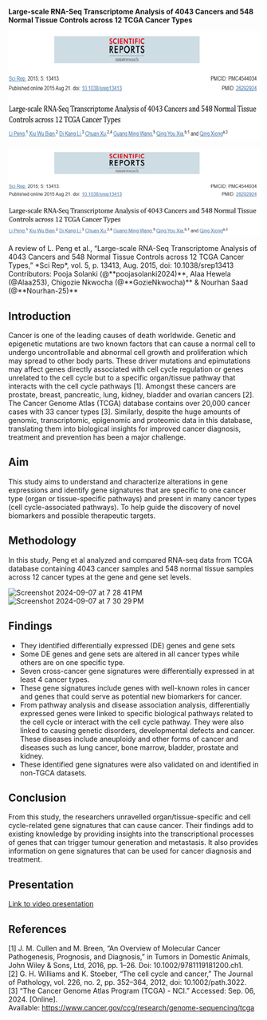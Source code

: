 **Large-scale RNA-Seq Transcriptome Analysis of 4043 Cancers and 548 Normal Tissue Controls across 12 TCGA Cancer Types**
<div>
<p style=text-align:center><a href="https://www.ncbi.nlm.nih.gov/pmc/articles/PMC4544034/"><img src="./imgs/article_image.png" width="800" height="217"></a></p>
</div>

[![](./imgs/article_image.png)](https://www.ncbi.nlm.nih.gov/pmc/articles/PMC4544034/)
<div>
A review of L. Peng et al., “Large-scale RNA-Seq Transcriptome Analysis of 4043 Cancers and 548 Normal Tissue Controls across 12 TCGA Cancer Types,” *Sci Rep*, vol. 5, p. 13413, Aug. 2015, doi: 10.1038/srep13413 
Contributors: Pooja Solanki (@**poojasolanki2024)**, Alaa Hewela (@Alaa253), Chigozie Nkwocha (@**GozieNkwocha)** & Nourhan Saad (@**Nourhan-25)**   
</div>

## Introduction 

Cancer is one of the leading causes of death worldwide. Genetic and epigenetic mutations are two known factors that can cause a normal cell to undergo uncontrollable and abnormal cell growth and proliferation which may spread to other body parts. These driver mutations and epimutations may affect genes directly associated with cell cycle regulation or genes unrelated to the cell cycle but to a specific organ/tissue pathway that interacts with the cell cycle pathways \[1\]. Amongst these cancers are prostate, breast, pancreatic, lung, kidney, bladder and ovarian cancers \[2\]. The Cancer Genome Atlas (TCGA) database contains over 20,000 cancer cases with 33 cancer types \[3\]. Similarly, despite the huge amounts of genomic, transcriptomic, epigenomic and proteomic data in this database, translating them into biological insights for improved cancer diagnosis, treatment and prevention has been a major challenge.

## Aim

This study aims to understand and characterize alterations in gene expressions and identify gene signatures that are specific to one cancer type (organ or tissue-specific pathways) and present in many cancer types (cell cycle-associated pathways). To help guide the discovery of novel biomarkers and possible therapeutic targets.

## Methodology

In this study, Peng et al analyzed and compared RNA-seq data from TCGA database containing 4043 cancer samples and 548 normal tissue samples across 12 cancer types at the gene and gene set levels.

<img width="703" alt="Screenshot 2024-09-07 at 7 28 41 PM" src="https://github.com/user-attachments/assets/6259ee97-cfd5-4966-92e8-70c7e2f395ad">
<img width="651" alt="Screenshot 2024-09-07 at 7 30 29 PM" src="https://github.com/user-attachments/assets/dfdae608-1ea2-4d09-ac46-a3560cd0b910">


## Findings

* They identified differentially expressed (DE) genes and gene sets  
* Some DE genes and gene sets are altered in all cancer types while others are on one specific type.  
* Seven cross-cancer gene signatures were differentially expressed in at least 4 cancer types.  
* These gene signatures include genes with well-known roles in cancer and genes that could serve as potential new biomarkers for cancer.  
* From pathway analysis and disease association analysis, differentially expressed genes were linked to specific biological pathways related to the cell cycle or interact with the cell cycle pathway. They were also linked to causing genetic disorders, developmental defects and cancer. These diseases include aneuploidy and other forms of cancer and diseases such as lung cancer, bone marrow, bladder, prostate and kidney.  
* These identified gene signatures were also validated on and identified in non-TGCA datasets.


## Conclusion

From this study, the researchers unravelled organ/tissue-specific and cell cycle-related gene signatures that can cause cancer. Their findings add to existing knowledge by providing insights into the transcriptional processes of genes that can trigger tumour generation and metastasis. It also provides information on gene signatures that can be used for cancer diagnosis and treatment.

## Presentation

[Link to video presentation](https://www.linkedin.com/posts/alaa-hewela_cancerresearch-bioinformatics-rnaseq-activity-7238220214310469632-Or55?utm_source=share&utm_medium=member_desktop)

## References

\[1\] J. M. Cullen and M. Breen, “An Overview of Molecular Cancer Pathogenesis, Prognosis, and Diagnosis,” in Tumors in Domestic Animals, John Wiley & Sons, Ltd, 2016, pp. 1–26. Doi: 10.1002/9781119181200.ch1.  
\[2\] G. H. Williams and K. Stoeber, “The cell cycle and cancer,” The Journal of Pathology, vol. 226, no. 2, pp. 352–364, 2012, doi: 10.1002/path.3022.  
\[3\] “The Cancer Genome Atlas Program (TCGA) \- NCI.” Accessed: Sep. 06, 2024\. \[Online\].  
Available: https://www.cancer.gov/ccg/research/genome-sequencing/tcga 

